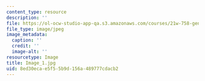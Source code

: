 ```yaml
---
content_type: resource
description: ''
file: https://ol-ocw-studio-app-qa.s3.amazonaws.com/courses/21w-758-genre-fiction-workshop-spring-2013/8ed30ecae5f55b9d156a489777cdacb2_Image_1.jpg
file_type: image/jpeg
image_metadata:
  caption: ''
  credit: ''
  image-alt: ''
resourcetype: Image
title: Image_1.jpg
uid: 8ed30eca-e5f5-5b9d-156a-489777cdacb2
---
```

